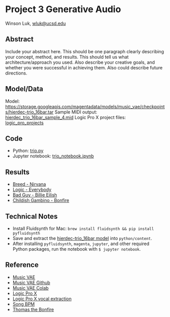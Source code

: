# Project 3 Generative Audio

Winson Luk, wluk@ucsd.edu

## Abstract

Include your abstract here. This should be one paragraph clearly describing your concept, method, and results. This should tell us what architecture/approach you used. Also describe your creative goals, and whether you were successful in achieving them. Also could describe future directions.

## Model/Data

Model: https://storage.googleapis.com/magentadata/models/music_vae/checkpoints/hierdec-trio_16bar.tar
Sample MIDI output: [hierdec_trio_16bar_sample_4.mid](midi/hierdec_trio_16bar_sample_4.mid)
Logic Pro X project files: [logic_pro_projects](logic_pro_projects)

## Code

- Python: [trio.py](python/trio.py)
- Jupyter notebook: [trio_notebook.ipynb](python/trio_notebook.ipynb)

## Results

- [Breed - Nirvana](https://soundcloud.com/user-604304255/breed_magenta)
- [Logic - Everybody](https://soundcloud.com/user-604304255/everybody_magenta)
- [Bad Guy - Billie Eilish](https://soundcloud.com/user-604304255/badguy_magenta)
- [Childish Gambino - Bonfire](https://soundcloud.com/user-604304255/bonfire_magenta)

## Technical Notes

- Install Fluidsynth for Mac: `brew install fluidsynth && pip install pyfluidsynth`
- Save and extract the [hierdec-trio_16bar model](https://storage.googleapis.com/magentadata/models/music_vae/checkpoints/hierdec-trio_16bar.tar) into `python/content`.
- After installing `pyfluidsynth`, `magenta`, `jupyter`, and other required Python packages, run the notebook with `$ jupyter notebook`.

## Reference

- [Music VAE](https://magenta.tensorflow.org/music-vae)
- [Music VAE Github](https://github.com/tensorflow/magenta/tree/master/magenta/models/music_vae)
- [Music VAE Colab](https://colab.research.google.com/notebooks/magenta/music_vae/music_vae.ipynb)
- [Logic Pro X](https://www.apple.com/logic-pro/)
- [Logic Pro X vocal extraction](https://www.youtube.com/watch?v=imv1BvaGp-s)
- [Song BPM](https://songbpm.com)
- [Thomas the Bonfire](https://soundcloud.com/macoos1337/thomas-the-bonfire)
